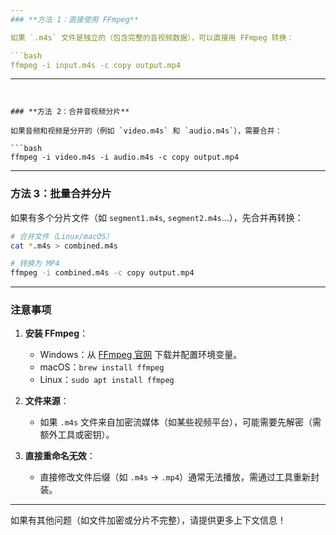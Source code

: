```yaml
---
### **方法 1：直接使用 FFmpeg**

如果 `.m4s` 文件是独立的（包含完整的音视频数据），可以直接用 FFmpeg 转换：

```bash
ffmpeg -i input.m4s -c copy output.mp4
```
---
```


### **方法 2：合并音视频分片**

如果音频和视频是分开的（例如 `video.m4s` 和 `audio.m4s`），需要合并：

```bash
ffmpeg -i video.m4s -i audio.m4s -c copy output.mp4
```

---

### **方法 3：批量合并分片**

如果有多个分片文件（如 `segment1.m4s`, `segment2.m4s`...），先合并再转换：

```bash
# 合并文件（Linux/macOS）
cat *.m4s > combined.m4s

# 转换为 MP4
ffmpeg -i combined.m4s -c copy output.mp4
```

---

### **注意事项**

1. **安装 FFmpeg**：

   - Windows：从 [FFmpeg 官网](https://ffmpeg.org/download.html) 下载并配置环境变量。
   - macOS：`brew install ffmpeg`
   - Linux：`sudo apt install ffmpeg`

2. **文件来源**：

   - 如果 `.m4s` 文件来自加密流媒体（如某些视频平台），可能需要先解密（需额外工具或密钥）。

3. **直接重命名无效**：
   - 直接修改文件后缀（如 `.m4s` → `.mp4`）通常无法播放，需通过工具重新封装。

---

如果有其他问题（如文件加密或分片不完整），请提供更多上下文信息！

